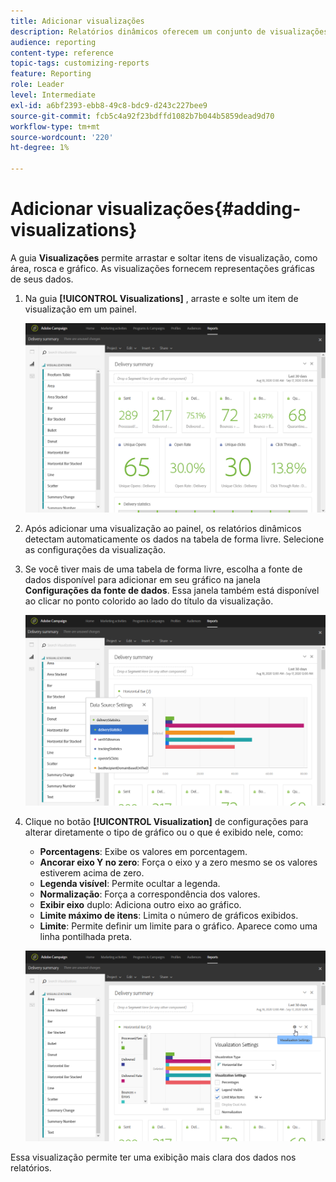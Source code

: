 ```yaml
---
title: Adicionar visualizações
description: Relatórios dinâmicos oferecem um conjunto de visualizações para adicionar uma representação gráfica ao seu relatório.
audience: reporting
content-type: reference
topic-tags: customizing-reports
feature: Reporting
role: Leader
level: Intermediate
exl-id: a6bf2393-ebb8-49c8-bdc9-d243c227bee9
source-git-commit: fcb5c4a92f23bdffd1082b7b044b5859dead9d70
workflow-type: tm+mt
source-wordcount: '220'
ht-degree: 1%

---
```


# Adicionar visualizações{#adding-visualizations}

A guia **Visualizações** permite arrastar e soltar itens de visualização, como área, rosca e gráfico. As visualizações fornecem representações gráficas de seus dados.

1. Na guia **[!UICONTROL Visualizations]** , arraste e solte um item de visualização em um painel.

   ![](assets/dynamic_report_visualization_1.png)

1. Após adicionar uma visualização ao painel, os relatórios dinâmicos detectam automaticamente os dados na tabela de forma livre. Selecione as configurações da visualização.
1. Se você tiver mais de uma tabela de forma livre, escolha a fonte de dados disponível para adicionar em seu gráfico na janela **Configurações da fonte de dados**. Essa janela também está disponível ao clicar no ponto colorido ao lado do título da visualização.

   ![](assets/dynamic_report_visualization_2.png)

1. Clique no botão **[!UICONTROL Visualization]** de configurações para alterar diretamente o tipo de gráfico ou o que é exibido nele, como:

   * **Porcentagens**: Exibe os valores em porcentagem.
   * **Ancorar eixo Y no zero**: Força o eixo y a zero mesmo se os valores estiverem acima de zero.
   * **Legenda visível**: Permite ocultar a legenda.
   * **Normalização**: Força a correspondência dos valores.
   * **Exibir eixo** duplo: Adiciona outro eixo ao gráfico.
   * **Limite máximo de itens**: Limita o número de gráficos exibidos.
   * **Limite**: Permite definir um limite para o gráfico. Aparece como uma linha pontilhada preta.

   ![](assets/dynamic_report_visualization_3.png)

Essa visualização permite ter uma exibição mais clara dos dados nos relatórios.
